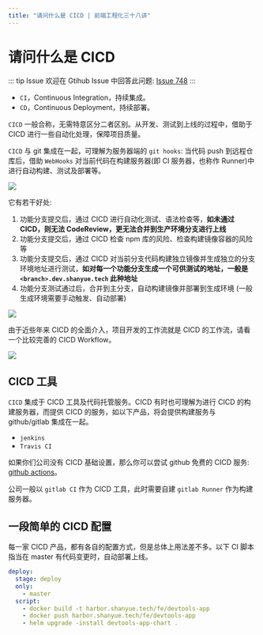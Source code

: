 ```yaml
---
title: "请问什么是 CICD | 前端工程化三十八讲"
---
```


# 请问什么是 CICD

::: tip Issue
欢迎在 Gtihub Issue 中回答此问题: [Issue 748](https://github.com/shfshanyue/Daily-Question/issues/748)
:::

- `CI`，Continuous Integration，持续集成。
- `CD`，Continuous Deployment，持续部署。

`CICD` 一般合称，无需特意区分二者区别。从开发、测试到上线的过程中，借助于 CICD 进行一些自动化处理，保障项目质量。

`CICD` 与 git 集成在一起，可理解为服务器端的 `git hooks`: 当代码 push 到远程仓库后，借助 `WebHooks` 对当前代码在构建服务器(即 CI 服务器，也称作 Runner)中进行自动构建、测试及部署等。

![](https://cdn.jsdelivr.net/gh/shfshanyue/assets/2021-11-17/clipboard-6509.1b9b98.webp)

它有若干好处:

1. 功能分支提交后，通过 CICD 进行自动化测试、语法检查等，**如未通过 CICD，则无法 CodeReview，更无法合并到生产环境分支进行上线**
1. 功能分支提交后，通过 CICD 检查 npm 库的风险、检查构建镜像容器的风险等
1. 功能分支提交后，通过 CICD 对当前分支代码构建独立镜像并生成独立的分支环境地址进行测试，**如对每一个功能分支生成一个可供测试的地址，一般是 `<branch>.dev.shanyue.tech` 此种地址**
1. 功能分支测试通过后，合并到主分支，自动构建镜像并部署到生成环境 (一般生成环境需要手动触发、自动部署)

![](https://cdn.jsdelivr.net/gh/shfshanyue/assets/2021-11-17/pr-checks-final.26fba2.webp)

由于近些年来 CICD 的全面介入，项目开发的工作流就是 CICD 的工作流，请看一个比较完善的 CICD Workflow。

![](https://cdn.jsdelivr.net/gh/shfshanyue/assets/2021-11-17/clipboard-7669.a41a94.webp)

## CICD 工具

`CICD` 集成于 CICD 工具及代码托管服务。CICD 有时也可理解为进行 CICD 的构建服务器，而提供 CICD 的服务，如以下产品，将会提供构建服务与 github/gitlab 集成在一起。

- `jenkins`
- `Travis CI`

如果你们公司没有 CICD 基础设置，那么你可以尝试 github 免费的 CICD 服务: [github actions](https://github.com/features/actions)。

公司一般以 `gitlab CI` 作为 CICD 工具，此时需要自建 `gitlab Runner` 作为构建服务器。

## 一段简单的 CICD 配置

每一家 CICD 产品，都有各自的配置方式，但是总体上用法差不多。以下 CI 脚本指当在 master 有代码变更时，自动部署上线。

```yaml
deploy:
  stage: deploy
  only:
    - master
  script:
    - docker build -t harbor.shanyue.tech/fe/devtools-app
    - docker push harbor.shanyue.tech/fe/devtools-app
    - helm upgrade -install devtools-app-chart .
```
